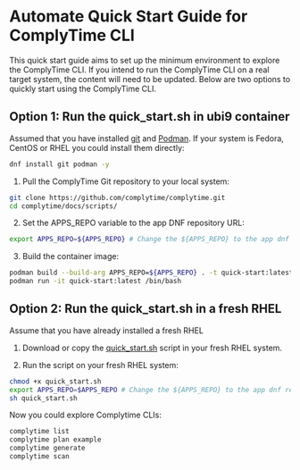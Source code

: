 # Automate Quick Start Guide for ComplyTime CLI

This quick start guide aims to set up the minimum environment to explore the ComplyTime CLI.
If you intend to run the ComplyTime CLI on a real target system, the content will need to be updated.
Below are two options to quickly start using the ComplyTime CLI.

## Option 1: Run the quick_start.sh in ubi9 container
Assumed that you have installed [git](https://git-scm.com/book/en/v2/Getting-Started-Installing-Git) and [Podman](https://podman.io/docs/installation). If your system is Fedora, CentOS or RHEL you could install them directly:

```bash
dnf install git podman -y
```

1. Pull the ComplyTime Git repository to your local system:

```bash
git clone https://github.com/complytime/complytime.git
cd complytime/docs/scripts/
```

2. Set the APPS_REPO variable to the app DNF repository URL:

```bash
export APPS_REPO=${APPS_REPO} # Change the ${APPS_REPO} to the app dnf repo
```

3. Build the container image:

```bash
podman build --build-arg APPS_REPO=${APPS_REPO} . -t quick-start:latest
podman run -it quick-start:latest /bin/bash
```

## Option 2: Run the quick_start.sh in a fresh RHEL
Assume that you have already installed a fresh RHEL
1. Download or copy the [quick_start.sh](quick_start.sh) script in your fresh RHEL system.

2. Run the script on your fresh RHEL system:

```bash
chmod +x quick_start.sh
export APPS_REPO=$APPS_REPO # Change the ${APPS_REPO} to the app dnf repo
sh quick_start.sh
```

Now you could explore Complytime CLIs:
```bash
complytime list
complytime plan example
complytime generate
complytime scan
```
